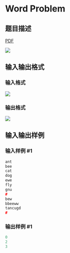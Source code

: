 # Word Problem

## 题目描述

[problemUrl]: https://uva.onlinejudge.org/index.php?option=com_onlinejudge&Itemid=8&category=10&page=show_problem&problem=836

[PDF](https://uva.onlinejudge.org/external/8/p895.pdf)

![](https://cdn.luogu.com.cn/upload/vjudge_pic/UVA895/7840910a84e845588aa1c75604c30dca315441e5.png)

## 输入输出格式

### 输入格式

![](https://cdn.luogu.com.cn/upload/vjudge_pic/UVA895/bb379f9f1d0d51e088b8f855230d3e21bbb6acae.png)

### 输出格式

![](https://cdn.luogu.com.cn/upload/vjudge_pic/UVA895/553456ca6a596702ef228d7c29aa539e76e4e0d7.png)

## 输入输出样例

### 输入样例 #1

```cpp
ant
bee
cat
dog
ewe
fly
gnu
#
bew
bbeeww
tancugd
#
```


### 输出样例 #1

```cpp
0
2
3
```


